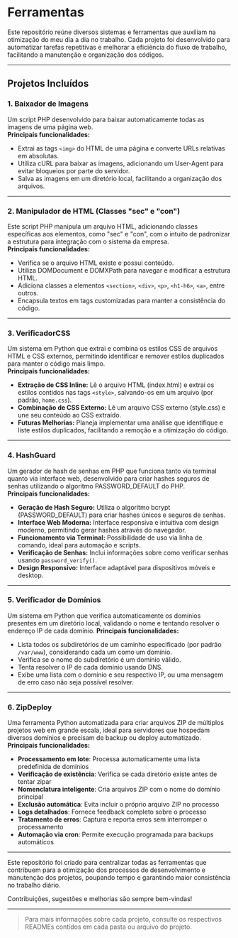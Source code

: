 # Ferramentas

Este repositório reúne diversos sistemas e ferramentas que auxiliam na otimização do meu dia a dia no trabalho. Cada projeto foi desenvolvido para automatizar tarefas repetitivas e melhorar a eficiência do fluxo de trabalho, facilitando a manutenção e organização dos códigos.

---

## Projetos Incluídos

### 1. Baixador de Imagens

Um script PHP desenvolvido para baixar automaticamente todas as imagens de uma página web.  
**Principais funcionalidades:**
- Extrai as tags `<img>` do HTML de uma página e converte URLs relativas em absolutas.
- Utiliza cURL para baixar as imagens, adicionando um User-Agent para evitar bloqueios por parte do servidor.
- Salva as imagens em um diretório local, facilitando a organização dos arquivos.

---

### 2. Manipulador de HTML (Classes "sec" e "con")

Este script PHP manipula um arquivo HTML, adicionando classes específicas aos elementos, como "sec" e "con", com o intuito de padronizar a estrutura para integração com o sistema da empresa.  
**Principais funcionalidades:**
- Verifica se o arquivo HTML existe e possui conteúdo.
- Utiliza DOMDocument e DOMXPath para navegar e modificar a estrutura HTML.
- Adiciona classes a elementos `<section>`, `<div>`, `<p>`, `<h1-h6>`, `<a>`, entre outros.
- Encapsula textos em tags customizadas para manter a consistência do código.

---

### 3. VerificadorCSS

Um sistema em Python que extrai e combina os estilos CSS de arquivos HTML e CSS externos, permitindo identificar e remover estilos duplicados para manter o código mais limpo.  
**Principais funcionalidades:**
- **Extração de CSS Inline:** Lê o arquivo HTML (index.html) e extrai os estilos contidos nas tags `<style>`, salvando-os em um arquivo (por padrão, `home.css`).
- **Combinação de CSS Externo:** Lê um arquivo CSS externo (style.css) e une seu conteúdo ao CSS extraído.
- **Futuras Melhorias:** Planeja implementar uma análise que identifique e liste estilos duplicados, facilitando a remoção e a otimização do código.

---

### 4. HashGuard

Um gerador de hash de senhas em PHP que funciona tanto via terminal quanto via interface web, desenvolvido para criar hashes seguros de senhas utilizando o algoritmo PASSWORD_DEFAULT do PHP.  
**Principais funcionalidades:**
- **Geração de Hash Seguro:** Utiliza o algoritmo bcrypt (PASSWORD_DEFAULT) para criar hashes únicos e seguros de senhas.
- **Interface Web Moderna:** Interface responsiva e intuitiva com design moderno, permitindo gerar hashes através do navegador.
- **Funcionamento via Terminal:** Possibilidade de uso via linha de comando, ideal para automação e scripts.
- **Verificação de Senhas:** Inclui informações sobre como verificar senhas usando `password_verify()`.
- **Design Responsivo:** Interface adaptável para dispositivos móveis e desktop.

---

### 5. Verificador de Domínios

Um sistema em Python que verifica automaticamente os domínios presentes em um diretório local, validando o nome e tentando resolver o endereço IP de cada domínio.
**Principais funcionalidades:**
- Lista todos os subdiretórios de um caminho especificado (por padrão `/var/www`), considerando cada um como um domínio.
- Verifica se o nome do subdiretório é um domínio válido.
- Tenta resolver o IP de cada domínio usando DNS.
- Exibe uma lista com o domínio e seu respectivo IP, ou uma mensagem de erro caso não seja possível resolver.

---

### 6. ZipDeploy

Uma ferramenta Python automatizada para criar arquivos ZIP de múltiplos projetos web em grande escala, ideal para servidores que hospedam diversos domínios e precisam de backup ou deploy automatizado.
**Principais funcionalidades:**
- **Processamento em lote**: Processa automaticamente uma lista predefinida de domínios
- **Verificação de existência**: Verifica se cada diretório existe antes de tentar zipar
- **Nomenclatura inteligente**: Cria arquivos ZIP com o nome do domínio principal
- **Exclusão automática**: Evita incluir o próprio arquivo ZIP no processo
- **Logs detalhados**: Fornece feedback completo sobre o processo
- **Tratamento de erros**: Captura e reporta erros sem interromper o processamento
- **Automação via cron**: Permite execução programada para backups automáticos

---

Este repositório foi criado para centralizar todas as ferramentas que contribuem para a otimização dos processos de desenvolvimento e manutenção dos projetos, poupando tempo e garantindo maior consistência no trabalho diário.

Contribuições, sugestões e melhorias são sempre bem-vindas!

---

> Para mais informações sobre cada projeto, consulte os respectivos READMEs contidos em cada pasta ou arquivo do projeto.
